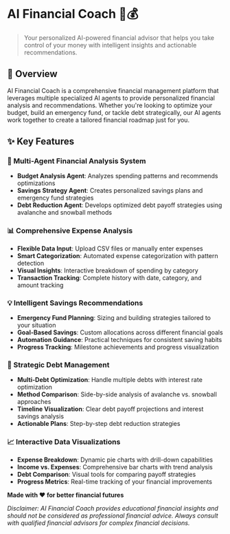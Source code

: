 # AI Financial Coach 🤖💰

> Your personalized AI-powered financial advisor that helps you take control of your money with intelligent insights and actionable recommendations.

## 🌟 Overview

AI Financial Coach is a comprehensive financial management platform that leverages multiple specialized AI agents to provide personalized financial analysis and recommendations. Whether you're looking to optimize your budget, build an emergency fund, or tackle debt strategically, our AI agents work together to create a tailored financial roadmap just for you.

## ✨ Key Features

### 🎯 Multi-Agent Financial Analysis System

- **Budget Analysis Agent**: Analyzes spending patterns and recommends optimizations
- **Savings Strategy Agent**: Creates personalized savings plans and emergency fund strategies
- **Debt Reduction Agent**: Develops optimized debt payoff strategies using avalanche and snowball methods

### 📊 Comprehensive Expense Analysis

- **Flexible Data Input**: Upload CSV files or manually enter expenses
- **Smart Categorization**: Automated expense categorization with pattern detection
- **Visual Insights**: Interactive breakdown of spending by category
- **Transaction Tracking**: Complete history with date, category, and amount tracking

### 💡 Intelligent Savings Recommendations

- **Emergency Fund Planning**: Sizing and building strategies tailored to your situation
- **Goal-Based Savings**: Custom allocations across different financial goals
- **Automation Guidance**: Practical techniques for consistent saving habits
- **Progress Tracking**: Milestone achievements and progress visualization

### 🎯 Strategic Debt Management

- **Multi-Debt Optimization**: Handle multiple debts with interest rate optimization
- **Method Comparison**: Side-by-side analysis of avalanche vs. snowball approaches
- **Timeline Visualization**: Clear debt payoff projections and interest savings analysis
- **Actionable Plans**: Step-by-step debt reduction strategies

### 📈 Interactive Data Visualizations

- **Expense Breakdown**: Dynamic pie charts with drill-down capabilities
- **Income vs. Expenses**: Comprehensive bar charts with trend analysis
- **Debt Comparison**: Visual tools for comparing payoff strategies
- **Progress Metrics**: Real-time tracking of your financial improvements

**Made with ❤️ for better financial futures**

_Disclaimer: AI Financial Coach provides educational financial insights and should not be considered as professional financial advice. Always consult with qualified financial advisors for complex financial decisions._
